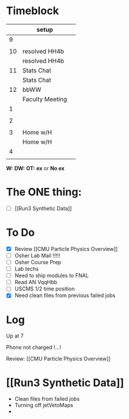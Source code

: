 # Timeblock

|     | setup           |     |
| --- | --------------- | --- |
| 9   |                 |     |
|     |                 |     |
| 10  | resolved HH4b   |     |
|     | resolved HH4b   |     |
| 11  | Stats Chat      |     |
|     | Stats Chat      |     |
| 12  | bbWW            |     |
|     | Faculty Meeting |     |
| 1   |                 |     |
|     |                 |     |
| 2   |                 |     |
|     |                 |     |
| 3   | Home w/H        |     |
|     | Home w/H        |     |
| 4   |                 |     |
|     |                 |     |

**W:**
**DW:**
**OT:**
**ex** or **No ex**

# The ONE thing: 
- [ ] [[Run3 Synthetic Data]]


# To Do
- [x]  Review [[CMU Particle Physics Overview]]
- [ ]  Osher Lab Mail !!!!!
- [ ] Osher Course Prep
- [ ] Lab techs
- [ ] Need to ship modules to FNAL
- [ ] Read AN VqqHbb
- [ ] USCMS 1/2 time position
- [x] Need clean files from previous failed jobs

# Log


Up at 7 

Phone not charged !...!  

Review: [[CMU Particle Physics Overview]]


# [[Run3 Synthetic Data]]
- Clean files from failed jobs
- Turning off jetVetoMaps
- 